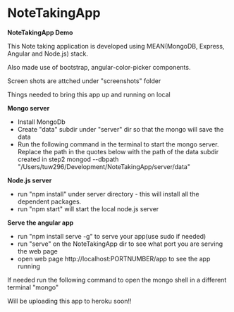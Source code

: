 # NoteTakingApp
__NoteTakingApp Demo__

This Note taking application is developed using MEAN(MongoDB, Express, Angular and Node.js) stack.

Also made use of bootstrap, angular-color-picker components.

Screen shots are attched under "screenshots" folder

Things needed to bring this app up and running on local

__Mongo server__
+ Install MongoDb 
+ Create "data" subdir under "server" dir so that the mongo will save the data
+ Run the following command in the terminal to start the mongo server. Replace the path in the quotes below with the path of the data subdir created in step2 
mongod --dbpath "/Users/tuw296/Development/NoteTakingApp/server/data"

__Node.js server__
+ run "npm install" under server directory - this will install all the dependent packages.
+ run "npm start" will start the local node.js server

__Serve the angular app__
+ run "npm install serve -g" to serve your app(use sudo if needed)
+ run "serve" on the NoteTakingApp dir to see what port you are serving the web page
+ open web page http://localhost:PORTNUMBER/app to see the app running

If needed run the following command to open the mongo shell in a different terminal
"mongo"

Will be uploading this app to heroku soon!!

